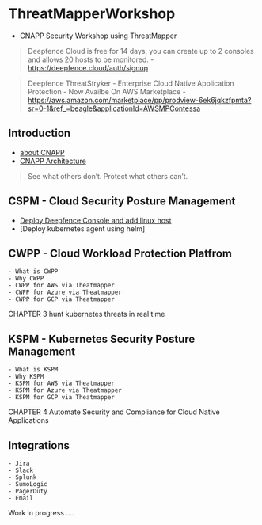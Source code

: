 # ThreatMapperWorkshop
 
- CNAPP Security Workshop using ThreatMapper 

> Deepfence Cloud is free for 14 days, you can create up to 2 consoles and allows 20 hosts to be monitored. - https://deepfence.cloud/auth/signup 


> Deepfence ThreatStryker - Enterprise Cloud Native Application Protection - Now Availbe On AWS Marketplace - https://aws.amazon.com/marketplace/pp/prodview-6ek6jqkzfpmta?sr=0-1&ref_=beagle&applicationId=AWSMPContessa

 
## Introduction
  - [about CNAPP](/Introduction/about-cnapp.md)
  - [CNAPP Architecture](/Introduction/CNAPP-Architecture.md) 


> See what others don’t. Protect what others can’t.

## CSPM - Cloud Security Posture Management
- [Deploy Deepfence Console and add linux host](/CSPM/quickstart-console.md) 
- [Deploy kubernetes agent using helm]

## CWPP - Cloud Workload Protection Platfrom 
    - What is CWPP
    - Why CWPP
    - CWPP for AWS via Theatmapper 
    - CWPP for Azure via Theatmapper
    - CWPP for GCP via Theatmapper

CHAPTER 3 
hunt kubernetes threats in real time 

## KSPM - Kubernetes Security Posture Management
    - What is KSPM
    - Why KSPM
    - KSPM for AWS via Theatmapper 
    - KSPM for Azure via Theatmapper
    - KSPM for GCP via Theatmapper
    
CHAPTER 4 
Automate Security and Compliance for Cloud Native Applications    
## Integrations 
    - Jira
    - Slack
    - Splunk
    - SumoLogic
    - PagerDuty
    - Email



Work in progress .... 


 
